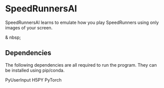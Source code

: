 SpeedRunnersAI
================

SpeedRunnersAI learns to emulate how you play SpeedRunners using only images of your screen.

& nbsp;

## Dependencies ##

The following dependencies are all required to run the program. They can be installed using pip/conda.

PyUserInput
H5PY
PyTorch
